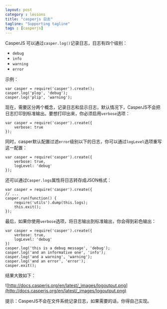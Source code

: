 ```yaml
---
layout: post
category : lessons
title: "casperjs 日志"
tagline: "Supporting tagline"
tags : [casperjs]
---
```


CasperJS 可以通过`casper.log()`记录日志，日志有四个级别：

- ``debug``
- ``info``
- ``warning``
- ``error``


示例：

    var casper = require('casper').create();
    casper.log('plop', 'debug');
    casper.log('plip', 'warning');


现在，需要区分两个概念，记录日志和显示日志，默认情况下，CasperJS不会把日志打印到标准输出。要想打印出来，你必须启用`verbose`选项：

    var casper = require('casper').create({
        verbose: true
    });


同时，casper默认配置过滤`error`级别以下的日志，你可以通过`logLevel`选项重写这一配置：

    var casper = require('casper').create({
        verbose: true,
        logLevel: 'debug'
    });


还可以通过`Casper.logs`属性将日志转存成JSON格式：

    var casper = require('casper').create({
    // ...
    casper.run(function() {
        require('utils').dump(this.logs);
        this.exit();
    });


最后，如果你使用`verbose`选项，将日志输出到标准输出，你会得到彩色输出：

    var casper = require('casper').create({
        verbose: true,
        logLevel: 'debug'
    })
    casper.log('this is a debug message', 'debug');
    casper.log('and an informative one', 'info');
    casper.log('and a warning', 'warning');
    casper.log('and an error', 'error');
    casper.exit();


结果大致如下：

![http://docs.casperjs.org/en/latest/_images/logoutput.png](http://docs.casperjs.org/en/latest/_images/logoutput.png)

   
提示：CasperJS不会在文件系统记录日志，如果需要的话，你得自己实现。